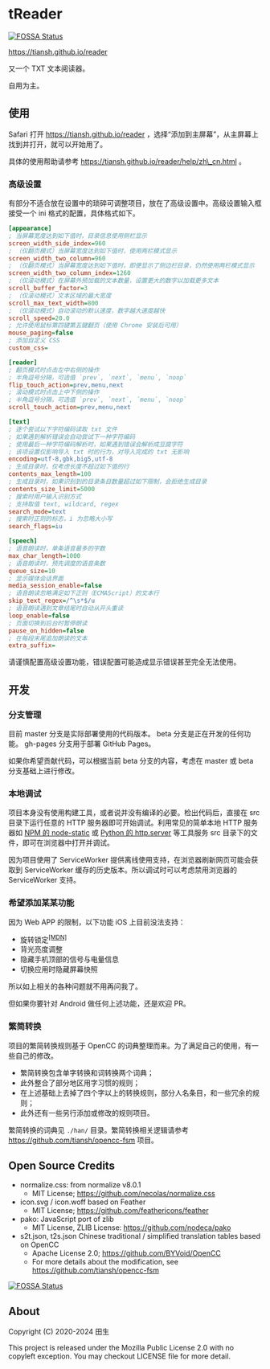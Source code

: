 # tReader
[![FOSSA Status](https://app.fossa.com/api/projects/git%2Bgithub.com%2Ftiansh%2Freader.svg?type=shield)](https://app.fossa.com/projects/git%2Bgithub.com%2Ftiansh%2Freader?ref=badge_shield)


https://tiansh.github.io/reader

又一个 TXT 文本阅读器。

自用为主。

## 使用

Safari 打开 https://tiansh.github.io/reader ，选择“添加到主屏幕”，从主屏幕上找到并打开，就可以开始用了。

具体的使用帮助请参考 https://tiansh.github.io/reader/help/zh\_cn.html 。

### 高级设置

有部分不适合放在设置中的琐碎可调整项目，放在了高级设置中。高级设置输入框接受一个 ini 格式的配置，具体格式如下。

```ini
[appearance]
; 当屏幕宽度达到如下值时，目录信息使用侧栏显示
screen_width_side_index=960
; （仅翻页模式）当屏幕宽度达到如下值时，使用两栏模式显示
screen_width_two_column=960
; （仅翻页模式）当屏幕宽度达到如下值时，即便显示了侧边栏目录，仍然使用两栏模式显示
screen_width_two_column_index=1260
; （仅滚动模式）在屏幕外预加载的文本数量，设置更大的数字以加载更多文本
scroll_buffer_factor=3
; （仅滚动模式）文本区域的最大宽度
scroll_max_text_width=800
; （仅滚动模式）自动滚动的默认速度，数字越大速度越快
scroll_speed=20.0
; 允许使用鼠标第四键第五键翻页（使用 Chrome 安装后可用）
mouse_paging=false
; 添加自定义 CSS
custom_css=

[reader]
; 翻页模式时点击左中右侧的操作
; 半角逗号分隔，可选值 `prev`, `next`, `menu`, `noop`
flip_touch_action=prev,menu,next
; 滚动模式时点击上中下侧的操作
; 半角逗号分隔，可选值 `prev`, `next`, `menu`, `noop`
scroll_touch_action=prev,menu,next

[text]
; 逐个尝试以下字符编码读取 txt 文件
; 如果遇到解析错误会自动尝试下一种字符编码
; 使用最后一种字符编码解析时，如果遇到错误会解析成豆腐字符
; 该项设置仅影响导入 txt 时的行为，对导入完成的 txt 无影响
encoding=utf-8,gbk,big5,utf-8
; 生成目录时，仅考虑长度不超过如下值的行
contents_max_length=100
; 生成目录时，如果识别到的目录条目数量超过如下限制，会拒绝生成目录
contents_size_limit=5000
; 搜索时用户输入识别方式
; 支持取值 text, wildcard, regex
search_mode=text
; 搜索时正则的标志，i 为忽略大小写
search_flags=iu

[speech]
; 语音朗读时，单条语音最多的字数
max_char_length=1000
; 语音朗读时，预先调度的语音条数
queue_size=10
; 显示媒体会话界面
media_session_enable=false
; 语音朗读忽略满足如下正则（ECMAScript）的文本行
skip_text_regex=/^\s*$/u
; 语音朗读遇到文章结尾时自动从开头重读
loop_enable=false
; 页面切换到后台时暂停朗读
pause_on_hidden=false
; 在每段末尾追加朗读的文本
extra_suffix=
```

请谨慎配置高级设置功能，错误配置可能造成显示错误甚至完全无法使用。

## 开发

### 分支管理

目前 master 分支是实际部署使用的代码版本。 beta 分支是正在开发的任何功能。 gh-pages 分支用于部署 GitHub Pages。

如果你希望贡献代码，可以根据当前 beta 分支的内容，考虑在 master 或 beta 分支基础上进行修改。

### 本地调试

项目本身没有使用构建工具，或者说并没有编译的必要。检出代码后，直接在 src 目录下运行任意的 HTTP 服务器即可开始调试。利用常见的简单本地 HTTP 服务器如 [NPM 的 node-static](https://www.npmjs.com/package/node-static) 或 [Python 的 http.server](https://docs.python.org/3/library/http.server.html) 等工具服务 src 目录下的文件，即可在浏览器中打开并调试。

因为项目使用了 ServiceWorker 提供离线使用支持，在浏览器刷新网页可能会获取到 ServiceWorker 缓存的历史版本。所以调试时可以考虑禁用浏览器的 ServiceWorker 支持。

### 希望添加某某功能

因为 Web APP 的限制，以下功能 iOS 上目前没法支持：

* 旋转锁定<sup>[\[MDN\]](https://developer.mozilla.org/en-US/docs/Web/API/ScreenOrientation)</sup>
* 背光亮度调整
* 隐藏手机顶部的信号与电量信息
* 切换应用时隐藏屏幕快照

所以如上相关的各种问题就不用再问我了。

但如果你要针对 Android 做任何上述功能，还是欢迎 PR。

### 繁简转换

项目的繁简转换规则基于 OpenCC 的词典整理而来。为了满足自己的使用，有一些自己的修改。

* 繁简转换包含单字转换和词转换两个词典；
* 此外整合了部分地区用字习惯的规则；
* 在上述基础上去掉了四个字以上的转换规则，部分人名条目，和一些冗余的规则；
* 此外还有一些另行添加或修改的规则项目。

繁简转换的词典见 `./han/` 目录。繁简转换相关逻辑请参考 https://github.com/tiansh/opencc-fsm 项目。

## Open Source Credits

* normalize.css: from normalize v8.0.1
    * MIT License; https://github.com/necolas/normalize.css
* icon.svg / icon.woff based on Feather
    * MIT License; https://github.com/feathericons/feather
* pako: JavaScript port of zlib
    * MIT License, ZLIB License: https://github.com/nodeca/pako
* s2t.json, t2s.json Chinese traditional / simplified translation tables based on OpenCC
    * Apache License 2.0; https://github.com/BYVoid/OpenCC
    * For more details about the modification, see https://github.com/tiansh/opencc-fsm


[![FOSSA Status](https://app.fossa.com/api/projects/git%2Bgithub.com%2Ftiansh%2Freader.svg?type=large)](https://app.fossa.com/projects/git%2Bgithub.com%2Ftiansh%2Freader?ref=badge_large)

## About

Copyright (C) 2020-2024 田生

This project is released under the Mozilla Public License 2.0 with no copyleft exception. You may checkout LICENSE file for more detail.
